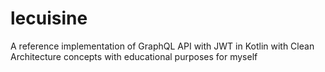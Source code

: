 # lecuisine
A reference implementation of GraphQL API with JWT in Kotlin with Clean Architecture concepts with educational purposes for myself
